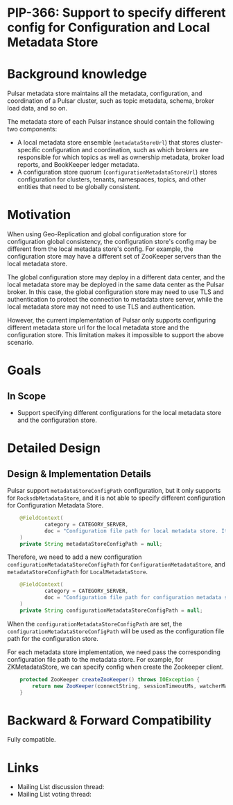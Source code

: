 # PIP-366: Support to specify different config for Configuration and Local Metadata Store

# Background knowledge

Pulsar metadata store maintains all the metadata, configuration, and coordination of a Pulsar cluster, such as topic metadata, schema, broker load data, and so on.

The metadata store of each Pulsar instance should contain the following two components:

- A local metadata store ensemble (`metadataStoreUrl`) that stores cluster-specific configuration and coordination, such as which brokers are responsible for which topics as well as ownership metadata, broker load reports, and BookKeeper ledger metadata.
- A configuration store quorum (`configurationMetadataStoreUrl`) stores configuration for clusters, tenants, namespaces, topics, and other entities that need to be globally consistent.

# Motivation

When using Geo-Replication and global configuration store for configuration global consistency, the configuration store's config may be different from the local metadata store's config. For example, the configuration store may have a different set of ZooKeeper servers than the local metadata store.

The global configuration store may deploy in a different data center, and the local metadata store may be deployed in the same data center as the Pulsar broker. In this case, the global configuration store may need to use TLS and authentication to protect the connection to metadata store server, while the local metadata store may not need to use TLS and authentication.

However, the current implementation of Pulsar only supports configuring different metadata store url for the local metadata store and the configuration store. This limitation makes it impossible to support the above scenario.

# Goals

## In Scope

- Support specifying different configurations for the local metadata store and the configuration store.

# Detailed Design

## Design & Implementation Details

Pulsar support `metadataStoreConfigPath` configuration, but it only supports for `RocksdbMetadataStore`, and it is not able to specify different configuration for Configuration Metadata Store.

```java
    @FieldContext(
            category = CATEGORY_SERVER,
            doc = "Configuration file path for local metadata store. It's supported by RocksdbMetadataStore for now."
    )
    private String metadataStoreConfigPath = null;
```

Therefore, we need to add a new configuration `configurationMetadataStoreConfigPath` for `ConfigurationMetadataStore`, and `metadataStoreConfigPath` for `LocalMetadataStore`.

```java
    @FieldContext(
            category = CATEGORY_SERVER,
            doc = "Configuration file path for configuration metadata store."
    )
    private String configurationMetadataStoreConfigPath = null;
```

When the `configurationMetadataStoreConfigPath` are set, the `configurationMetadataStoreConfigPath` will be used as the configuration file path for the configuration store.

For each metadata store implementation, we need pass the corresponding configuration file path to the metadata store. For example, for ZKMetadataStore, we can specify config when create the Zookeeper client.

```java
    protected ZooKeeper createZooKeeper() throws IOException {
        return new ZooKeeper(connectString, sessionTimeoutMs, watcherManager, allowReadOnlyMode, /** Add the config here **/ new ZKClientConfig(configPath));
    }
```

# Backward & Forward Compatibility

Fully compatible.

# Links

<!--
Updated afterwards
-->
* Mailing List discussion thread:
* Mailing List voting thread:
